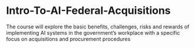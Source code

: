 # Intro-To-AI-Federal-Acquisitions
The course will explore the basic benefits, challenges, risks and rewards of implementing AI systems in the government’s workplace with a specific focus on acquisitions and procurement procedures
